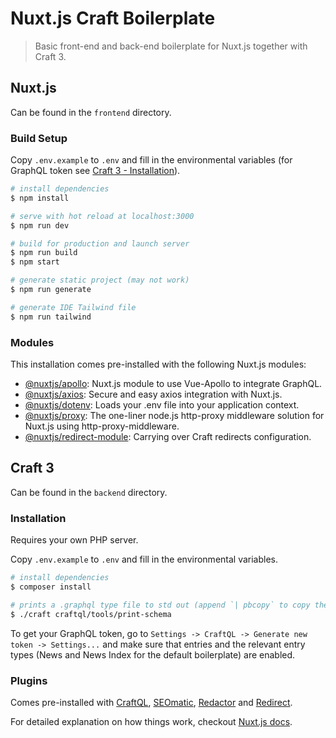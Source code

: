 # Nuxt.js Craft Boilerplate

> Basic front-end and back-end boilerplate for Nuxt.js together with Craft 3.

## Nuxt.js
Can be found in the `frontend` directory.

### Build Setup

Copy `.env.example` to `.env` and fill in the environmental variables (for GraphQL token see [Craft 3 - Installation](#installation)).

```bash
# install dependencies
$ npm install

# serve with hot reload at localhost:3000
$ npm run dev

# build for production and launch server
$ npm run build
$ npm start

# generate static project (may not work)
$ npm run generate

# generate IDE Tailwind file
$ npm run tailwind
```

### Modules
This installation comes pre-installed with the following Nuxt.js modules:
* [@nuxtjs/apollo](https://github.com/nuxt-community/apollo-module): Nuxt.js module to use Vue-Apollo to integrate GraphQL.
* [@nuxtjs/axios](https://github.com/nuxt-community/axios-module): Secure and easy axios integration with Nuxt.js.
* [@nuxtjs/dotenv](https://github.com/nuxt-community/dotenv-module): Loads your .env file into your application context.
* [@nuxtjs/proxy](https://github.com/nuxt-community/proxy-module): The one-liner node.js http-proxy middleware solution for Nuxt.js using http-proxy-middleware.
* [@nuxtjs/redirect-module](https://github.com/nuxt-community/redirect-module): Carrying over Craft redirects configuration.

## Craft 3
Can be found in the `backend` directory.

### Installation
Requires your own PHP server.

Copy `.env.example` to `.env` and fill in the environmental variables.

```bash
# install dependencies
$ composer install

# prints a .graphql type file to std out (append `| pbcopy` to copy the result to your clipboard)
$ ./craft craftql/tools/print-schema
```

To get your GraphQL token, go to `Settings -> CraftQL -> Generate new token -> Settings...`  and  make sure that entries and the relevant entry types (News and News Index for the default boilerplate) are enabled.

### Plugins
Comes pre-installed with [CraftQL](https://github.com/markhuot/craftql), [SEOmatic](https://github.com/nystudio107/craft-seomatic), [Redactor](https://github.com/craftcms/redactor) and [Redirect](https://github.com/Dolphiq/craft3-plugin-redirect).

For detailed explanation on how things work, checkout [Nuxt.js docs](https://nuxtjs.org).
